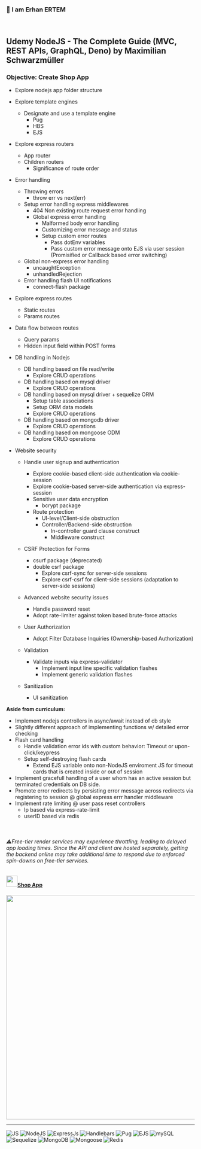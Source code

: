 ### 👋 **I am Erhan ERTEM**

&emsp;

## Udemy NodeJS - The Complete Guide (MVC, REST APIs, GraphQL, Deno) by Maximilian Schwarzmüller

### **Objective:** Create Shop App

- Explore nodejs app folder structure
- Explore template engines

  - Designate and use a template engine
    - Pug
    - HBS
    - EJS

- Explore express routers
  - App router
  - Children routers
    - Significance of route order
- Error handling

  - Throwing errors
    - throw err vs next(err)
  - Setup error handling express middlewares
    - 404 Non existing route request error handling
    - Global express error handling
      - Malformed body error handling
      - Customizing error message and status
      - Setup custom error routes
        - Pass dotEnv variables
        - Pass custom error message onto EJS via user session (Promisified or Callback based error switching)
  - Global non-express error handling
    - uncaughtException
    - unhandledRejection
  - Error handling flash UI notifications
    - connect-flash package

- Explore express routes
  - Static routes
  - Params routes
- Data flow between routes
  - Query params
  - Hidden input field within POST forms
- DB handling in Nodejs
  - DB handling based on file read/write
    - Explore CRUD operations
  - DB handling based on mysql driver
    - Explore CRUD operations
  - DB handling based on mysql driver + sequelize ORM
    - Setup table associations
    - Setup ORM data models
    - Explore CRUD operations
  - DB handling based on mongodb driver
    - Explore CRUD operations
  - DB handling based on mongoose ODM
    - Explore CRUD operations
- Website security

  - Handle user signup and authentication
    - Explore cookie-based client-side authentication via cookie-session
    - Explore cookie-based server-side authentication via express-session
    - Sensitive user data encryption
      - bcrypt package
    - Route protection
      - UI-level/Client-side obstruction
      - Controller/Backend-side obstruction
        - In-controller guard clause construct
        - Middleware construct
  - CSRF Protection for Forms
    - csurf package (deprecated)
    - double csrf package
      - Explore csrf-sync for server-side sessions
      - Explore csrf-csrf for client-side sessions (adaptation to server-side sessions)
  - Advanced website security issues
    - Handle password reset
    - Adopt rate-limiter against token based brute-force attacks
  - User Authorization
    - Adopt Filter Database Inquiries (Ownership-based Authorization)
  - Validation
    - Validate inputs via express-validator
      - Implement input line specific validation flashes
      - Implement generic validation flashes
  - Sanitization

    - UI sanitization

**Aside from curriculum:**

- Implement nodejs controllers in async/await instead of cb style
- Slightly different approach of implementing functions w/ detailed error checking
- Flash card handling
  - Handle validation error ids with custom behavior: Timeout or upon-click/keypress
  - Setup self-destroying flash cards
    - Extend EJS variable onto non-NodeJS enviroment JS for timeout cards that is created inside or out of session
- Implement gracefull handling of a user whom has an active session but terminated credentials on DB side.
- Promote error redirects by persisting error message across redirects via registering to session @ global express errr handler middleware
- Implement rate limiting @ user pass reset controllers
  - Ip based via express-rate-limit
  - userID based via redis

&emsp;

###### ⚠️Free-tier render services may experience throttling, leading to delayed app loading times. Since the API and client are hosted separately, getting the backend online may take additional time to respond due to enforced spin-downs on free-tier services.

#### <img src="./push.gif" width="30px"/>[Shop App](https://shop-app.onrender.com/)

<img src="./screenshot.webp" width="600px"/>

---

![JS](https://img.shields.io/badge/JavaScript-323330?style=square&logo=javascript&logoColor=F7DF1E) ![NodeJS](https://img.shields.io/badge/Node.js-339933?style=square&logo=nodedotjs&logoColor=white) ![ExpressJs](https://img.shields.io/badge/Express.js-000000?style=square&logo=express&logoColor=white) ![Handlebars](https://img.shields.io/badge/Handlebars%20js-f0772b?style=square&logo=handlebarsdotjs&logoColor=black) ![Pug](https://img.shields.io/badge/Pug-E3C29B?styleflat&logo=pug&logoColor=black) ![EJS](https://img.shields.io/badge/EJS-%23B4CA65.svg?styleflat&logo=ejs&logoColor=black) ![mySQL](https://img.shields.io/badge/MySQL-005C84?style=square&logo=mysql&logoColor=white) ![Sequelize](https://img.shields.io/badge/Sequelize-52B0E7?style=square&logo=Sequelize&logoColor=white) ![MongoDB](https://img.shields.io/badge/MongoDB-%234ea94b.svg?style=square&logo=mongodb&logoColor=white) ![Mongoose](https://img.shields.io/badge/Mongoose-880000.svg?style=square&logo=mongodb&logoColor=white) ![Redis](https://img.shields.io/badge/Redis-%23DD0031.svg?style=square&logo=redis&logoColor=white)
